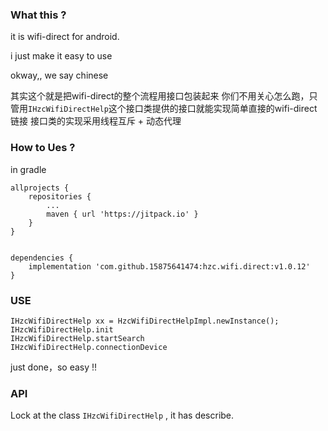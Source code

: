 ### What this ?

it is wifi-direct for android.

i just make it easy to use

okway,, we say chinese

其实这个就是把wifi-direct的整个流程用接口包装起来
你们不用关心怎么跑，只管用`IHzcWifiDirectHelp`这个接口类提供的接口就能实现简单直接的wifi-direct链接
接口类的实现采用线程互斥 + 动态代理


### How to Ues ?

in gradle
```
allprojects {
    repositories {
        ...
        maven { url 'https://jitpack.io' }
    }
}


dependencies {
    implementation 'com.github.15875641474:hzc.wifi.direct:v1.0.12'
}
```

### USE
```
IHzcWifiDirectHelp xx = HzcWifiDirectHelpImpl.newInstance();
IHzcWifiDirectHelp.init
IHzcWifiDirectHelp.startSearch
IHzcWifiDirectHelp.connectionDevice
```
just done，so easy !!

### API
Lock at the class `IHzcWifiDirectHelp` , it has describe.
